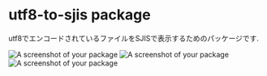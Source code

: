 # utf8-to-sjis package

utf8でエンコードされているファイルをSJISで表示するためのパッケージです.

![A screenshot of your package](https://github.com/de2p-shikataro/utf8-to-sjis/wiki/images/before.png)
![A screenshot of your package](https://github.com/de2p-shikataro/utf8-to-sjis/wiki/images/edit.png)
![A screenshot of your package](https://github.com/de2p-shikataro/utf8-to-sjis/wiki/images/after.png)
